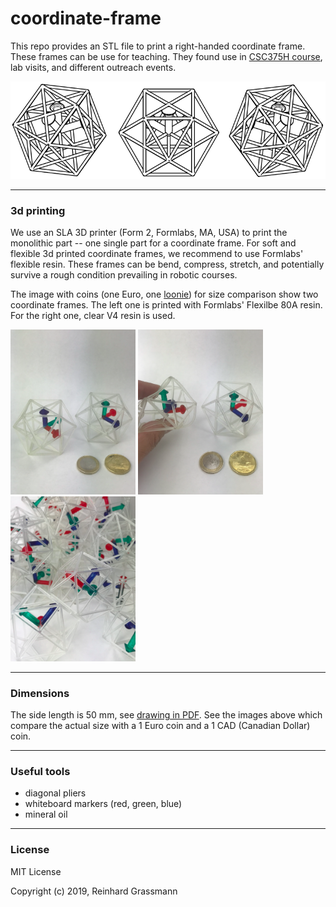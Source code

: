 # coordinate-frame

This repo provides an STL file to print a right-handed coordinate frame.
These frames can be use for teaching.
They found use in [CSC375H course](https://robotics.cs.toronto.edu/courses.html), lab visits, and different outreach events.

![](image_0.png)


---
### 3d printing

We use an SLA 3D printer (Form 2, Formlabs, MA, USA) to print the monolithic part -- one single part for a coordinate frame.
For soft and flexible 3d printed coordinate frames, we recommend to use Formlabs' flexible resin.
These frames can be bend, compress, stretch, and potentially survive a rough condition prevailing in robotic courses.

The image with coins (one Euro, one [loonie](https://en.wikipedia.org/wiki/Loonie)) for size comparison show two coordinate frames.
The left one is printed with Formlabs' Flexilbe 80A resin.
For the right one, clear V4 resin is used. 

<img src="image_1.png" alt="drawing" width="200"/>
<img src="image_2.png" alt="drawing" width="200"/>
<img src="image_3.png" alt="drawing" width="200"/>


---
### Dimensions

The side length is 50 mm, see [drawing in PDF](frame_%20truncatedCubes_Drawing.pdf).
See the images above which compare the actual size with a 1 Euro coin and a 1 CAD (Canadian Dollar) coin.


---
### Useful tools

- diagonal pliers
- whiteboard markers (red, green, blue)
- mineral oil


---
### License

MIT License

Copyright (c) 2019, Reinhard Grassmann
